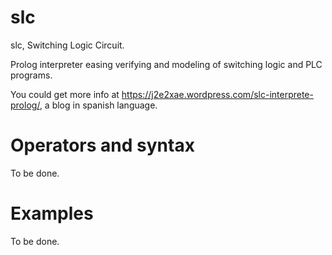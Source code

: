 # slc
slc, Switching Logic Circuit.

Prolog interpreter easing verifying and modeling of switching logic and PLC programs.


You could get more info at https://j2e2xae.wordpress.com/slc-interprete-prolog/, a blog in spanish language.

# Operators and syntax
To be done.

# Examples
To be done.
